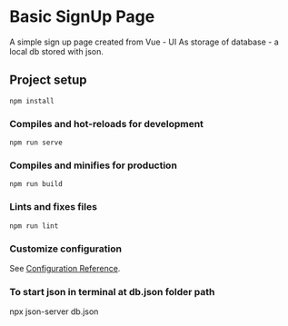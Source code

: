 # Basic SignUp Page

A simple sign up page created from Vue - UI
As storage of database - a local db stored with json.

## Project setup

```
npm install
```

### Compiles and hot-reloads for development

```
npm run serve
```

### Compiles and minifies for production

```
npm run build
```

### Lints and fixes files

```
npm run lint
```

### Customize configuration

See [Configuration Reference](https://cli.vuejs.org/config/).

### To start json in terminal at db.json folder path

npx json-server db.json

